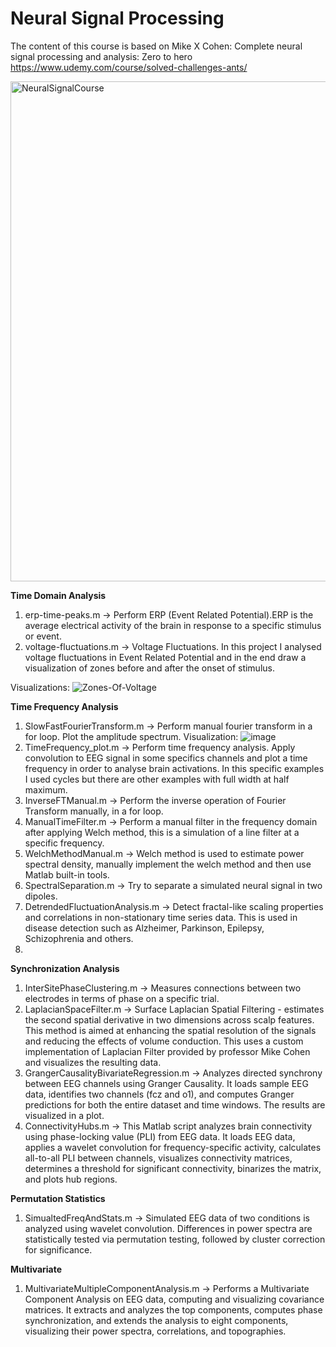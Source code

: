 # Neural Signal Processing
The content of this course is based on Mike X Cohen: Complete neural signal processing and analysis: Zero to hero
https://www.udemy.com/course/solved-challenges-ants/

<img width="800" alt="NeuralSignalCourse" src="https://github.com/bobergsatoko/neural-signal-processing/assets/16021447/81838493-25e9-4565-8fc8-44268a3a72da">

**Time Domain Analysis**
1. erp-time-peaks.m -> Perform ERP (Event Related Potential).ERP is the average electrical activity of the brain in response to a specific stimulus or event.
2. voltage-fluctuations.m -> Voltage Fluctuations. In this project I analysed voltage fluctuations in Event Related Potential and in the end draw a visualization of zones before and after the onset of stimulus.

Visualizations:
![Zones-Of-Voltage](https://github.com/bobergsatoko/neural-signal-processing/assets/16021447/24af6dc6-f356-4aeb-8bef-8f3583de991d)


**Time Frequency Analysis**
1. SlowFastFourierTransform.m -> Perform manual fourier transform in a for loop. Plot the amplitude spectrum.
Visualization:
![image](https://user-images.githubusercontent.com/16021447/201211814-5e3fe90e-f501-4c3f-b1f1-91764ea9fb40.png)
2. TimeFrequency_plot.m -> Perform time frequency analysis. Apply convolution to EEG signal in some specifics channels and plot a time frequency in order to analyse brain activations. In this specific examples I used cycles but there are other examples with full width at half maximum.
3. InverseFTManual.m -> Perform the inverse operation of Fourier Transform manually, in a for loop.
4. ManualTimeFilter.m -> Perform a manual filter in the frequency domain after applying Welch method, this is a simulation of a line filter at a specific frequency.
5. WelchMethodManual.m -> Welch method is used to estimate power spectral density, manually implement the welch method and then use Matlab built-in tools.
6. SpectralSeparation.m -> Try to separate a simulated neural signal in two dipoles.
7. DetrendedFluctuationAnalysis.m -> Detect fractal-like scaling properties and correlations in non-stationary time series data. This is used in disease detection such as Alzheimer, Parkinson, Epilepsy, Schizophrenia and others.
8. 

**Synchronization Analysis**
1. InterSitePhaseClustering.m -> Measures connections between two electrodes in terms of phase on a specific trial.
2. LaplacianSpaceFilter.m -> Surface Laplacian Spatial Filtering - estimates the second spatial derivative in two dimensions across scalp features. This method is aimed at enhancing the spatial resolution of the signals and reducing the effects of volume conduction. This uses a custom implementation of Laplacian Filter provided by professor Mike Cohen and visualizes the resulting data.
3. GrangerCausalityBivariateRegression.m -> Analyzes directed synchrony between EEG channels using Granger Causality. It loads sample EEG data, identifies two channels (fcz and o1), and computes Granger predictions for both the entire dataset and time windows. The results are visualized in a plot.
4. ConnectivityHubs.m -> This Matlab script analyzes brain connectivity using phase-locking value (PLI) from EEG data. It loads EEG data, applies a wavelet convolution for frequency-specific activity, calculates all-to-all PLI between channels, visualizes connectivity matrices, determines a threshold for significant connectivity, binarizes the matrix, and plots hub regions.

**Permutation Statistics**
1. SimualtedFreqAndStats.m -> Simulated EEG data of two conditions is analyzed using wavelet convolution. Differences in power spectra are statistically tested via permutation testing, followed by cluster correction for significance.

**Multivariate**
1. MultivariateMultipleComponentAnalysis.m -> Performs a Multivariate Component Analysis on EEG data, computing and visualizing covariance matrices. It extracts and analyzes the top components, computes phase synchronization, and extends the analysis to eight components, visualizing their power spectra, correlations, and topographies.

